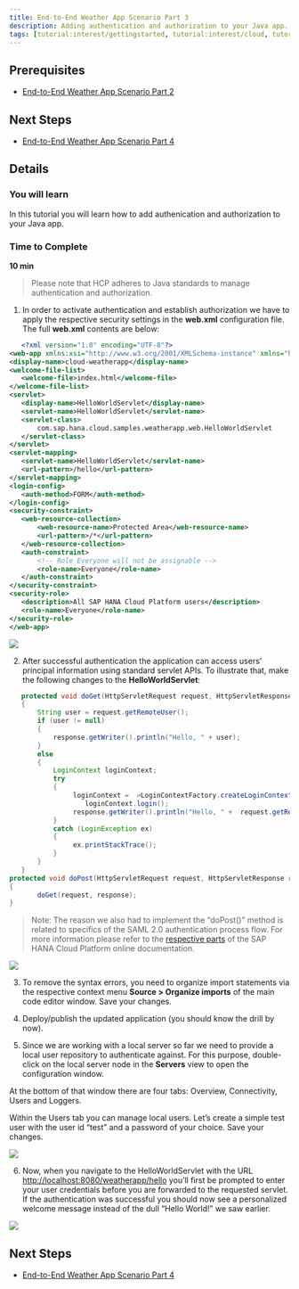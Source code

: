 ```yaml
---
title: End-to-End Weather App Scenario Part 3
description: Adding authentication and authorization to your Java app.
tags: [tutorial:interest/gettingstarted, tutorial:interest/cloud, tutorial:product/hcp, tutorial:technology/java]
---
```


## Prerequisites  
 - [End-to-End Weather App Scenario Part 2](http://go.sap.com/developer/tutorials/hcp-java-weatherapp-part2.html)

## Next Steps
 - [End-to-End Weather App Scenario Part 4](http://go.sap.com/developer/tutorials/hcp-java-weatherapp-part4.html)
 
## Details
### You will learn  
In this tutorial you will learn how to add authenication and authorization to your Java app.

### Time to Complete
**10 min**
 

 >Please note that HCP adheres to Java standards to manage authentication and authorization.

1. In order to activate authentication and establish authorization we have to apply the respective security settings in the **web.xml** configuration file. The full **web.xml** contents are below:

 ```xml
    <?xml version="1.0" encoding="UTF-8"?>
 <web-app xmlns:xsi="http://www.w3.org/2001/XMLSchema-instance" xmlns="http://java.sun.com/xml/ns/javaee" xsi:schemaLocation="http://java.sun.com/xml/ns/javaee http://java.sun.com/xml/ns/javaee/web-app_2_5.xsd" id="WebApp_ID" version="2.5">
 <display-name>cloud-weatherapp</display-name>
 <welcome-file-list>
    <welcome-file>index.html</welcome-file>
 </welcome-file-list>
 <servlet>
    <display-name>HelloWorldServlet</display-name>
    <servlet-name>HelloWorldServlet</servlet-name>
    <servlet-class>
        com.sap.hana.cloud.samples.weatherapp.web.HelloWorldServlet
    </servlet-class>
 </servlet>
 <servlet-mapping>
    <servlet-name>HelloWorldServlet</servlet-name>
    <url-pattern>/hello</url-pattern>
 </servlet-mapping>
 <login-config>
    <auth-method>FORM</auth-method>
 </login-config>
 <security-constraint>
    <web-resource-collection>
        <web-resource-name>Protected Area</web-resource-name>
        <url-pattern>/*</url-pattern>
    </web-resource-collection>
    <auth-constraint>
        <!-- Role Everyone will not be assignable -->
        <role-name>Everyone</role-name>
    </auth-constraint>
 </security-constraint>
 <security-role>
    <description>All SAP HANA Cloud Platform users</description>
    <role-name>Everyone</role-name>
 </security-role>
 </web-app>
 ```

 ![](https://raw.githubusercontent.com/SAPDocuments/Tutorials/master/tutorials/hcp-java-weatherapp-part3/e2e_03-1.png)
 
2. After successful authentication the application can access users’ principal information using standard servlet APIs. To illustrate that, make the following changes to the **HelloWorldServlet**:

 ```java
    protected void doGet(HttpServletRequest request, HttpServletResponse response) throws ServletException, IOException 
    {
	    String user = request.getRemoteUser();
	    if (user != null)
	    {
	        response.getWriter().println("Hello, " + user);
	    }
	    else
	    {
	        LoginContext loginContext;
		    try 
	        {
	             loginContext =  ⏎LoginContextFactory.createLoginContext("FORM");
			 		loginContext.login();
	             response.getWriter().println("Hello, " +  request.getRemoteUser());
	        } 
	        catch (LoginException ex) 
	        {
	             ex.printStackTrace();
		    }
	    }
    }
protected void doPost(HttpServletRequest request, HttpServletResponse response) throws ServletException, IOException 
{	
		doGet(request, response);
}
 ```

 >Note: The reason we also had to implement the “doPost()” method is related to specifics of the SAML 2.0 authentication process flow. For more information please refer to the [respective parts](https://help.hana.ondemand.com/help/frameset.htm?e637f62abb571014857cb0232adc43a7.html) of the SAP HANA Cloud Platform online documentation.

 ![](https://raw.githubusercontent.com/SAPDocuments/Tutorials/master/tutorials/hcp-java-weatherapp-part3/e2e_03-2.png)


3. To remove the syntax errors, you need to organize import statements via the respective context menu **Source > Organize imports** of the main code editor window. Save your changes.

4. Deploy/publish the updated application (you should know the drill by now).

5. Since we are working with a local server so far we need to provide a local user repository to authenticate against. For this purpose, double-click on the local server node in the **Servers** view to open the configuration window.

 At the bottom of that window there are four tabs: Overview, Connectivity, Users and Loggers.

 Within the Users tab you can manage local users. Let’s create a simple test user with the user id “test” and a password of your choice. Save your changes.

 ![](https://raw.githubusercontent.com/SAPDocuments/Tutorials/master/tutorials/hcp-java-weatherapp-part3/e2e_03-5.png)

6. Now, when you navigate to the HelloWorldServlet with the URL <http://localhost:8080/weatherapp/hello> you’ll first be prompted to enter your user credentials before you are forwarded to the requested servlet. If the authentication was successful you should now see a personalized welcome message instead of the dull “Hello World!” we saw earlier. 

 ![](https://raw.githubusercontent.com/SAPDocuments/Tutorials/master/tutorials/hcp-java-weatherapp-part3/e2e_03-6.png)
 

## Next Steps
 - [End-to-End Weather App Scenario Part 4](http://go.sap.com/developer/tutorials/hcp-java-weatherapp-part4.html)